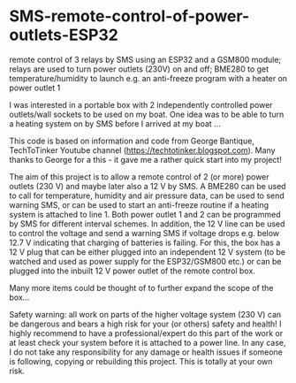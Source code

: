 # SMS-remote-control-of-power-outlets-ESP32
remote control of 3 relays by SMS using an ESP32 and a GSM800 module; relays are used to turn power outlets (230V) on and off; BME280 to get temperature/humidity to launch e.g. an anti-freeze program with a heater on power outlet 1

I was interested in a portable box with 2 independently controlled power outlets/wall sockets to be used on my boat. One idea was to be able to turn a heating system on by SMS before I arrived at my boat ...

This code is based on information and code from George Bantique, TechToTinker Youtube channel (https://techtotinker.blogspot.com). Many thanks to George for a this - it gave me a rather quick start into my project!

The aim of this project is to allow a remote control of 2 (or more) power outlets (230 V) and maybe later also a 12 V by SMS. A BME280 can be used to call for temperature, humidity and air pressure data, can be used to send warning SMS, or can be used to start an anti-freeze routine if a heating system is attached to line 1. Both power outlet 1 and 2 can be programmed by SMS for different interval schemes. 
In addition, the 12 V line can be used to control the voltage and send a warning SMS if voltage drops e.g. below 12.7 V indicating that charging of batteries is failing. For this, the box has a 12 V plug that can be either plugged into an independent 12 V system (to be watched and used as power supply for the ESP32/GSM800 etc.) or can be plugged into the inbuilt 12 V power outlet of the remote control box.

Many more items could be thought of to further expand the scope of the box...

Safety warning: all work on parts of the higher voltage system (230 V) can be dangerous and bears a high risk for your (or others) safety and health! I highly recommend to have a professional/expert do this part of the work or at least check your system before it is attached to a power line. In any case, I do not take any responsibility for any damage or health issues if someone is following, copying or rebuilding this project. This is totally at your own risk.
